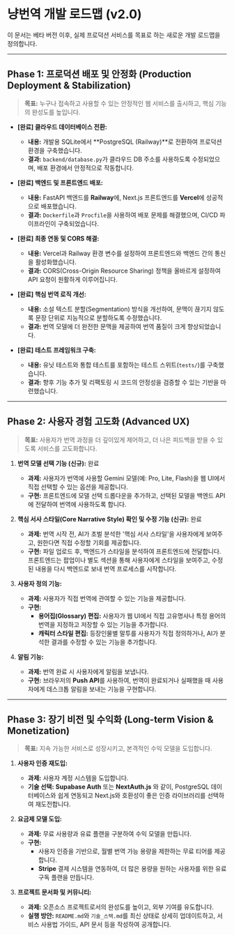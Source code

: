 # 냥번역 개발 로드맵 (v2.0)

이 문서는 베타 버전 이후, 실제 프로덕션 서비스를 목표로 하는 새로운 개발 로드맵을 정의합니다.

---

## **Phase 1: 프로덕션 배포 및 안정화 (Production Deployment & Stabilization)**

> **목표:** 누구나 접속하고 사용할 수 있는 안정적인 웹 서비스를 출시하고, 핵심 기능의 완성도를 높입니다.

-   **[완료] 클라우드 데이터베이스 전환:**
    -   **내용:** 개발용 SQLite에서 **PostgreSQL (Railway)**로 전환하여 프로덕션 환경을 구축했습니다.
    -   **결과:** `backend/database.py`가 클라우드 DB 주소를 사용하도록 수정되었으며, 배포 환경에서 안정적으로 작동합니다.

-   **[완료] 백엔드 및 프론트엔드 배포:**
    -   **내용:** FastAPI 백엔드를 **Railway**에, Next.js 프론트엔드를 **Vercel**에 성공적으로 배포했습니다.
    -   **결과:** `Dockerfile`과 `Procfile`을 사용하여 배포 문제를 해결했으며, CI/CD 파이프라인이 구축되었습니다.

-   **[완료] 최종 연동 및 CORS 해결:**
    -   **내용:** Vercel과 Railway 환경 변수를 설정하여 프론트엔드와 백엔드 간의 통신을 활성화했습니다.
    -   **결과:** CORS(Cross-Origin Resource Sharing) 정책을 올바르게 설정하여 API 요청이 원활하게 이루어집니다.

-   **[완료] 핵심 번역 로직 개선:**
    -   **내용:** 소설 텍스트 분할(Segmentation) 방식을 개선하여, 문맥이 끊기지 않도록 문장 단위로 지능적으로 분할하도록 수정했습니다.
    -   **결과:** 번역 모델에 더 완전한 문맥을 제공하여 번역 품질이 크게 향상되었습니다.

-   **[완료] 테스트 프레임워크 구축:**
    -   **내용:** 유닛 테스트와 통합 테스트를 포함하는 테스트 스위트(`tests/`)를 구축했습니다.
    -   **결과:** 향후 기능 추가 및 리팩토링 시 코드의 안정성을 검증할 수 있는 기반을 마련했습니다.

---

## **Phase 2: 사용자 경험 고도화 (Advanced UX)**

> **목표:** 사용자가 번역 과정을 더 깊이있게 제어하고, 더 나은 피드백을 받을 수 있도록 서비스를 고도화합니다.

1.  **번역 모델 선택 기능 (신규):** 완료
    -   **과제:** 사용자가 번역에 사용할 Gemini 모델(예: Pro, Lite, Flash)을 웹 UI에서 직접 선택할 수 있는 옵션을 제공합니다.
    -   **구현:** 프론트엔드에 모델 선택 드롭다운을 추가하고, 선택된 모델을 백엔드 API에 전달하여 번역에 사용하도록 합니다.

2.  **핵심 서사 스타일(Core Narrative Style) 확인 및 수정 기능 (신규):** 완료
    -   **과제:** 번역 시작 전, AI가 초벌 분석한 '핵심 서사 스타일'을 사용자에게 보여주고, 원한다면 직접 수정할 기회를 제공합니다.
    -   **구현:** 파일 업로드 후, 백엔드가 스타일을 분석하여 프론트엔드에 전달합니다. 프론트엔드는 팝업이나 별도 섹션을 통해 사용자에게 스타일을 보여주고, 수정된 내용을 다시 백엔드로 보내 번역 프로세스를 시작합니다.
    
4.  **사용자 정의 기능:**
    -   **과제:** 사용자가 직접 번역에 관여할 수 있는 기능을 제공합니다.
    -   **구현:**
        -   **용어집(Glossary) 편집:** 사용자가 웹 UI에서 직접 고유명사나 특정 용어의 번역을 지정하고 저장할 수 있는 기능을 추가합니다.
        -   **캐릭터 스타일 편집:** 등장인물별 말투를 사용자가 직접 정의하거나, AI가 분석한 결과를 수정할 수 있는 기능을 추가합니다.

6.  **알림 기능:**
    -   **과제:** 번역 완료 시 사용자에게 알림을 보냅니다.
    -   **구현:** 브라우저의 **Push API**를 사용하여, 번역이 완료되거나 실패했을 때 사용자에게 데스크톱 알림을 보내는 기능을 구현합니다.

---

## **Phase 3: 장기 비전 및 수익화 (Long-term Vision & Monetization)**

> **목표:** 지속 가능한 서비스로 성장시키고, 본격적인 수익 모델을 도입합니다.

1.  **사용자 인증 재도입:**
    -   **과제:** 사용자 계정 시스템을 도입합니다.
    -   **기술 선택:** **Supabase Auth** 또는 **NextAuth.js** 와 같이, PostgreSQL 데이터베이스와 쉽게 연동되고 Next.js와 호환성이 좋은 인증 라이브러리를 선택하여 재도전합니다.

2.  **요금제 모델 도입:**
    -   **과제:** 무료 사용량과 유료 플랜을 구분하여 수익 모델을 만듭니다.
    -   **구현:**
        -   사용자 인증을 기반으로, 월별 번역 가능 용량을 제한하는 무료 티어를 제공합니다.
        -   **Stripe** 결제 시스템을 연동하여, 더 많은 용량을 원하는 사용자를 위한 유료 구독 플랜을 만듭니다.

3.  **프로젝트 문서화 및 커뮤니티:**
    -   **과제:** 오픈소스 프로젝트로서의 완성도를 높이고, 외부 기여를 유도합니다.
    -   **실행 방안:** `README.md`와 `기술_스택.md`를 최신 상태로 상세히 업데이트하고, 서비스 사용법 가이드, API 문서 등을 작성하여 공개합니다.
